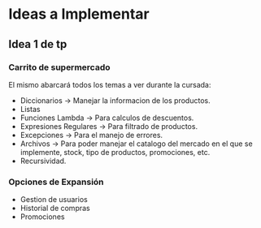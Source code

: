 # Ideas a Implementar
## Idea 1 de tp
### Carrito de supermercado
El mismo abarcará todos los temas a ver durante la cursada:
- Diccionarios -> Manejar la informacion de los productos.
- Listas 
- Funciones Lambda -> Para calculos de descuentos.
- Expresiones Regulares -> Para filtrado de productos.
- Excepciones -> Para el manejo de errores. 
- Archivos -> Para poder manejar el catalogo del mercado en el que se implemente, stock, tipo de productos, promociones, etc.
- Recursividad.
### Opciones de Expansión
- Gestion de usuarios
- Historial de compras
- Promociones


